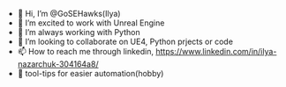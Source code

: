 - 👋 Hi, I’m @GoSEHawks(Ilya)
- 👀 I’m excited to work with Unreal Engine 
- 🌱 I’m always working with Python
- 💞️ I’m looking to collaborate on UE4, Python prjects or code
- 📫 How to reach me through linkedin, https://www.linkedin.com/in/ilya-nazarchuk-304164a8/
- 🔨 tool-tips for easier automation(hobby) 

<!---
GoSEHawks/GoSEHawks is a ✨ special ✨ repository because its `README.md` (this file) appears on your GitHub profile.
You can click the Preview link to take a look at your changes.
--->
